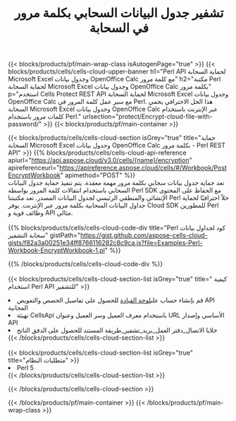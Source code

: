 ﻿---
title:  تشفير جدول البيانات السحابي بكلمة مرور في السحابة
description: Cloud APIs & SDKs لحماية Microsoft Excel & OpenOffice Calc. قم بتشفير جدول بيانات السحابة بكلمة مرور بواسطة API Cloud Cells. تدعم SDK أنواعًا من لغات التطوير. وهي تشمل Android و C# و Go و Java و NodeJS و Perl و PHP و Python و Ruby و swift.
url: /ar/perl/protect/encrypt-cloud-file-with-password/
---
{{< blocks/products/pf/main-wrap-class isAutogenPage="true" >}}
{{< blocks/products/cells/cells-cloud-upper-banner h1="Perl API لحماية السحابة Microsoft Excel وجدول بيانات OpenOffice Calc مع كلمة مرور" h2="مكتبة Perl لحماية السحابة Microsoft Excel وجدول بيانات OpenOffice Calc بكلمة مرور" p="استخدم Cells Protect REST API لحماية السحابة Microsoft Excel وجدول بيانات OpenOffice Calc مع سير عمل كلمة المرور في Perl. هذا الحل الاحترافي يحمي السحابة Microsoft Excel وجدول بيانات OpenOffice Calc عبر الإنترنت باستخدام كلمات مرور باستخدام Perl." urlsection="protect/Encrypt-cloud-file-with-password/" >}}
{{< blocks/products/pf/main-container >}}

{{< blocks/products/cells/cells-cloud-section isGrey="true" title="حماية السحابة Microsoft Excel وجدول بيانات OpenOffice Calc بكلمة مرور - Perl REST API" >}}
{{% blocks/products/cells/cells-cloud-api-reference apiurl="https://api.aspose.cloud/v3.0/cells/{name}/encryption" apireferenceurl="https://apireference.aspose.cloud/cells/#/Workbook/PostEncryptWorkbook" apimethod="POST" %}}
<br/>
تعد حماية جدول بيانات سحابي بكلمة مرور مهمة معقدة. يتم تنفيذ حماية جدول البيانات السحابي باستخدام انتقالات كلمة المرور بواسطة Perl SDK مع الحفاظ على المحتوى الإنشائي والمنطقي الرئيسي لجدول البيانات المصدر. تعد مكتبتنا Perl حلاً احترافيًا لحماية جداول البيانات السحابية بكلمة مرور عبر الإنترنت. يوفر Cloud SDK للمطورين Perl وظائف قوية و API مثالي.
<br/>
<br/>
{{% blocks/products/cells/cells-cloud-code-div title="Perl كود لجداول بيانات سحابة التشفير" gistPath="https://gist.github.com/aspose-cells-cloud-gists/f82a3a00251e34ff8766116282c8c9ca.js?file=Examples-Perl-Workbook-EncryptWorkbook-1.pl" %}}
  
{{% /blocks/products/cells/cells-cloud-code-div %}}
<br/>
<br/>
{{< blocks/products/cells/cells-cloud-section-list isGrey="true" title=" كيفية استخدام Perl API للتشفير" >}}
<li> قم بإنشاء حساب على<a href="https://dashboard.aspose.cloud/">لوحة القيادة</a> للحصول على تفاصيل الحصص والتفويض API المجانية</li>
<li>تهيئة CellsApi باستخدام معرف العميل وسر العميل وعنوان URL الأساسي وإصدار API</li>
<li>خلايا الاتصال_دفتر العمل_بريد_تشفير_طريقة المستند للحصول على الدفق الناتج</li>
{{< /blocks/products/cells/cells-cloud-section-list >}}
<br/>
<br/>
{{< blocks/products/cells/cells-cloud-section-list isGrey="true" title="متطلبات النظام" >}}
<li>Perl 5</li>
{{< /blocks/products/cells/cells-cloud-section-list >}}

{{< /blocks/products/cells/cells-cloud-section >}}

{{< /blocks/products/pf/main-container >}}
{{< /blocks/products/pf/main-wrap-class >}}
